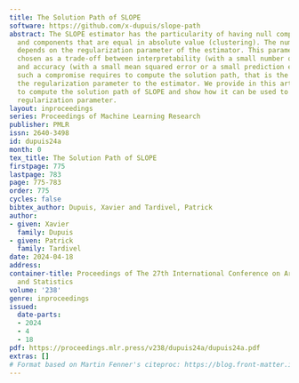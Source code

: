 ```yaml
---
title: The Solution Path of SLOPE
software: https://github.com/x-dupuis/slope-path
abstract: The SLOPE estimator has the particularity of having null components (sparsity)
  and components that are equal in absolute value (clustering). The number of clusters
  depends on the regularization parameter of the estimator. This parameter can be
  chosen as a trade-off between interpretability (with a small number of clusters)
  and accuracy (with a small mean squared error or a small prediction error). Finding
  such a compromise requires to compute the solution path, that is the function mapping
  the regularization parameter to the estimator. We provide in this article an algorithm
  to compute the solution path of SLOPE and show how it can be used to adjust the
  regularization parameter.
layout: inproceedings
series: Proceedings of Machine Learning Research
publisher: PMLR
issn: 2640-3498
id: dupuis24a
month: 0
tex_title: The Solution Path of SLOPE
firstpage: 775
lastpage: 783
page: 775-783
order: 775
cycles: false
bibtex_author: Dupuis, Xavier and Tardivel, Patrick
author:
- given: Xavier
  family: Dupuis
- given: Patrick
  family: Tardivel
date: 2024-04-18
address:
container-title: Proceedings of The 27th International Conference on Artificial Intelligence
  and Statistics
volume: '238'
genre: inproceedings
issued:
  date-parts:
  - 2024
  - 4
  - 18
pdf: https://proceedings.mlr.press/v238/dupuis24a/dupuis24a.pdf
extras: []
# Format based on Martin Fenner's citeproc: https://blog.front-matter.io/posts/citeproc-yaml-for-bibliographies/
---
```

